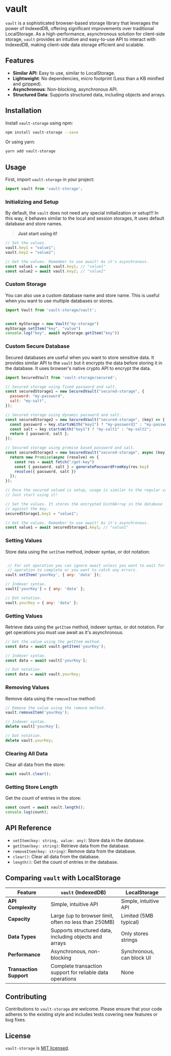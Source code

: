 # vault

`vault` is a sophisticated browser-based storage library that leverages the power
of IndexedDB, offering significant improvements over traditional LocalStorage.
As a high-performance, asynchronous solution for client-side storage, `vault`
provides an intuitive and easy-to-use API to interact with IndexedDB, making
client-side data storage efficient and scalable.

## Features

- **Similar API**: Easy to use, similar to LocalStorage.
- **Lightweight**: No dependencies, micro footprint (Less than a KB minified and gzipped).
- **Asynchronous**: Non-blocking, asynchronous API.
- **Structured Data**: Supports structured data, including objects and arrays.

## Installation

Install `vault-storage` using npm:

```bash
npm install vault-storage --save
```

Or using yarn:

```bash
yarn add vault-storage
```

## Usage

First, import `vault-storage` in your project:

```javascript
import vault from 'vault-storage';
```

### Initializing and Setup

By default, the `vault` does not need any special initialization or setup!!!
In this way, it behaves similar to the local and session storages, It uses
default database and store names.

> **Just start using it!**

```javascript
// Set the values.
vault.key1 = "value1";
vault.key2 = "value2";

// Get the values. Remember to use await! As it's asynchronous.
const value1 = await vault.key1; // "value1"
const value2 = await vault.key2; // "value2"
```

### Custom Storage

You can also use a custom database name and store name. This is useful when you
want to use multiple databases or stores.

```javascript
import Vault from 'vault-storage/vault';


const myStorage = new Vault("my-storage")
myStorage.setItem("key", "value")
console.log("key", await myStorage.getItem("key"))
```

### Custom Secure Database

Secured databases are useful when you want to store sensitive data. It provides
similar API to the `vault` but it encrypts the data before storing it in the
database. It uses browser's native crypto API to encrypt the data.

```javascript
import SecuredVault from 'vault-storage/secured';

// Secured storage using fixed password and salt.
const securedStorage1 = new SecuredVault("secured-storage", {
  password: "my-password",
  salt: "my-salt",
});

// Secured storage using dynamic password and salt.
const securedStorage2 = new SecuredVault("secured-storage", (key) => {
  const password = key.startsWith("key1") ? "my-password1" : "my-password2";
  const salt = key.startsWith("key1") ? "my-salt1" : "my-salt2";
  return { password, salt };
});

// Secured storage using promise based password and salt.
const securedStorage3 = new SecuredVault("secured-storage", async (key) => {
  return new Promise(async (resolve) => {
    const res = await fetch("/get-key")
    const { password, salt } = generatePasswordFromKey(res.key)
    resolve({ password, salt })
  });
});

// Once the secured valued is setup, usage is similar to the regular vault storage.
// Just start using it!

// Set the values. It stores the encrypted Uint8Array in the database
// against the key.
securedStorage1.key1 = "value1";

// Get the values. Remember to use await! As it's asynchronous.
const value1 = await securedStorage1.key1; // "value1"
```

### Setting Values

Store data using the `setItem` method, indexer syntax, or dot notation:

```javascript

 // For set operation you can ignore await unless you want to wait for the
 // operation to complete or you want to catch any errors.
vault.setItem('yourKey', { any: 'data' });

// Indexer syntax.
vault['yourKey'] = { any: 'data' };

// Dot notation.
vault.yourKey = { any: 'data' };
```

### Getting Values

Retrieve data using the `getItem` method, indexer syntax, or dot notation. For get
operations you must use await as it's asynchronous.

```javascript
// Get the value using the getItem method.
const data = await vault.getItem('yourKey');

// Indexer syntax.
const data = await vault['yourKey'];

// Dot notation.
const data = await vault.yourKey;
```

### Removing Values

Remove data using the `removeItem` method:

```javascript
// Remove the value using the remove method.
vault.removeItem('yourKey');

// Indexer syntax.
delete vault['yourKey'];

// Dot notation.
delete vault.yourKey;
```

### Clearing All Data

Clear all data from the store:

```javascript
await vault.clear();
```

### Getting Store Length

Get the count of entries in the store:

```javascript
const count = await vault.length();
console.log(count);
```

## API Reference

- `setItem(key: string, value: any)`: Store data in the database.
- `getItem(key: string)`: Retrieve data from the database.
- `removeItem(key: string)`: Remove data from the database.
- `clear()`: Clear all data from the database.
- `length()`: Get the count of entries in the database.

## Comparing `vault` with LocalStorage

| Feature                  | `vault` (IndexedDB)      | LocalStorage           |
|--------------------------|--------------------------|------------------------|
| **API Complexity**       | Simple, intuitive API    | Simple, intuitive API  |
| **Capacity**             | Large (up to browser limit, often no less than 250MB) | Limited (5MB typical)  |
| **Data Types**           | Supports structured data, including objects and arrays | Only stores strings    |
| **Performance**          | Asynchronous, non-blocking | Synchronous, can block UI |
| **Transaction Support**  | Complete transaction support for reliable data operations | None                  |

## Contributing

Contributions to `vault-storage` are welcome. Please ensure that your code adheres to the existing style and includes tests covering new features or bug fixes.

## License

`vault-storage` is [MIT licensed](./LICENSE).
